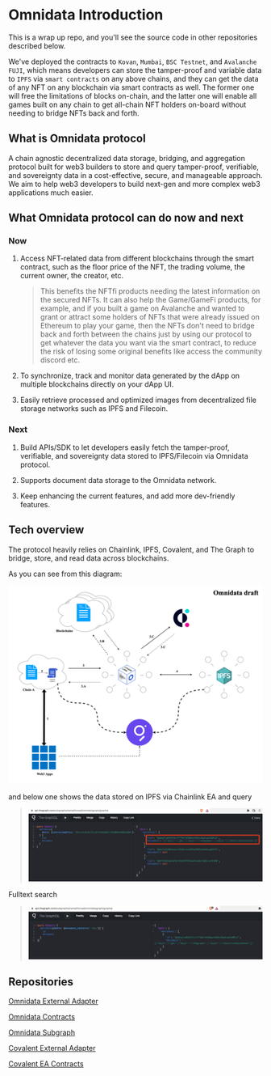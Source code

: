 # Omnidata Introduction

This is a wrap up repo, and you'll see the source code in other repositories described below.

We've deployed the contracts to `Kovan`, `Mumbai`, `BSC Testnet`, and `Avalanche FUJI`, which means developers can store the tamper-proof and variable data to `IPFS` via `smart contracts` on any above chains, and they can get the data of any NFT on any blockchain via smart contracts as well. The former one will free the limitations of blocks on-chain, and the latter one will enable all games built on any chain to get all-chain NFT holders on-board without needing to bridge NFTs back and forth.


## What is Omnidata protocol

A chain agnostic decentralized data storage, bridging, and aggregation protocol built for web3 builders to store and query tamper-proof, verifiable, and sovereignty data in a cost-effective, secure, and manageable approach. We aim to help web3 developers to build next-gen and more complex web3 applications much easier.


## What Omnidata protocol can do now and next

### Now

1. Access NFT-related data from different blockchains through the smart contract, such as the floor price of the NFT, the trading volume, the current owner, the creator, etc.
    
    > This benefits the NFTfi products needing the latest information on the secured NFTs. It can also help the Game/GameFi products, for example, and if you built a game on Avalanche and wanted to grant or attract some holders of NFTs that were already issued on Ethereum to play your game, then the NFTs don't need to bridge back and forth between the chains just by using our protocol to get whatever the data you want via the smart contract, to reduce the risk of losing some original benefits like access the community discord etc.

2. To synchronize, track and monitor data generated by the dApp on multiple blockchains directly on your dApp UI.

3. Easily retrieve processed and optimized images from decentralized file storage networks such as IPFS and Filecoin.

### Next

1. Build APIs/SDK to let developers easily fetch the tamper-proof, verifiable, and sovereignty data stored to IPFS/Filecoin via Omnidata protocol.

2. Supports document data storage to the Omnidata network.

3. Keep enhancing the current features, and add more dev-friendly features.



## Tech overview

The protocol heavily relies on Chainlink, IPFS, Covalent, and The Graph to bridge, store, and read data across blockchains.

As you can see from this diagram:

![Omnidata Diagram](./omnidata-draft.png)

and below one shows the data stored on IPFS via Chainlink EA and query

> ![Subgraph IPFS query](./subgraph-ipfs-query.png)

Fulltext search
> ![Subgraph IPFS fulltext search](./subgraph-ipfs-fulltext-search.png)


## Repositories

[Omnidata External Adapter](https://github.com/omnidata-network/omnidata-ea-js/tree/develop/packages/composites/omnidata)

[Omnidata Contracts](https://github.com/omnidata-network/omnidata-protocol)

[Omnidata Subgraph](https://github.com/omnidata-network/omnidata-graph)

[Covalent External Adapter](https://github.com/omnidata-network/omnidata-ea-js/tree/develop/packages/composites/covalent)

[Covalent EA Contracts](https://github.com/omnidata-network/covalent-ea-contract)
